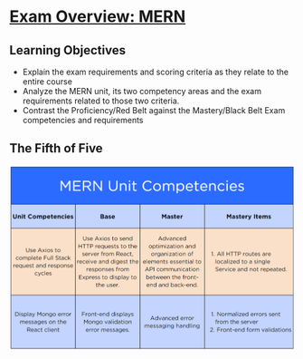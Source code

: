 # [Exam Overview: MERN](https://login.codingdojo.com/m/754/16742/124761)


## Learning Objectives

- Explain the exam requirements and scoring criteria as they relate to the entire course
- Analyze the MERN unit, its two competency areas and the exam requirements related to those two criteria.
- Contrast the Proficiency/Red Belt against the Mastery/Black Belt Exam competencies and requirements

## The Fifth of Five

![](1694021879__mernunitcompetencies.png)
